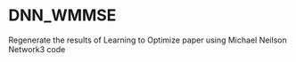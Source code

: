 # DNN_WMMSE
Regenerate the results of Learning to Optimize paper using Michael Neilson Network3 code

